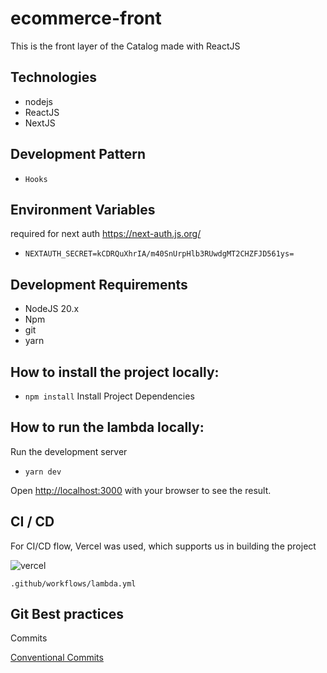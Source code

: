 # ecommerce-front

This is the front layer of the Catalog made with ReactJS

## Technologies

* nodejs
* ReactJS
* NextJS

## Development Pattern

* `Hooks`

## Environment Variables

required for next auth https://next-auth.js.org/

* `NEXTAUTH_SECRET=kCDRQuXhrIA/m40SnUrpHlb3RUwdgMT2CHZFJD561ys=`  

## Development Requirements

- NodeJS 20.x
- Npm
- git
- yarn

## How to install the project locally:

* `npm install`          Install Project Dependencies

## How to run the lambda locally:

Run the development server

* `yarn dev`

Open [http://localhost:3000](http://localhost:3000) with your browser to see the result.     

## CI / CD

For CI/CD flow, Vercel was used, which supports us in building the project

![vercel](https://i.imgur.com/EHTDwLm.png)

`.github/workflows/lambda.yml` 

## Git Best practices

Commits

[Conventional Commits](https://www.conventionalcommits.org/en/v1.0.0/)
